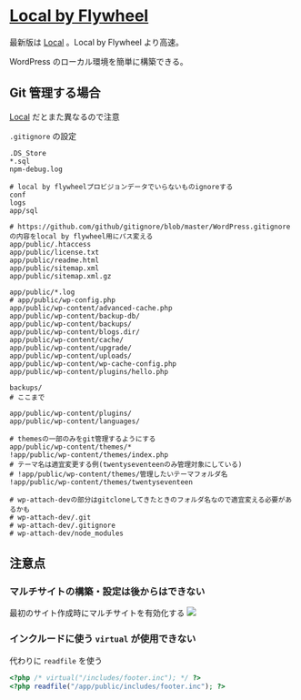 # [Local by Flywheel](https://localbyflywheel.com/)

最新版は [Local](https://localwp.com/) 。Local by Flywheel より高速。

WordPress のローカル環境を簡単に構築できる。

## Git 管理する場合

[Local](https://localwp.com/) だとまた異なるので注意

`.gitignore` の設定

```
.DS_Store
*.sql
npm-debug.log

# local by flywheelプロビジョンデータでいらないものignoreする
conf
logs
app/sql

# https://github.com/github/gitignore/blob/master/WordPress.gitignore の内容をlocal by flywheel用にパス変える
app/public/.htaccess
app/public/license.txt
app/public/readme.html
app/public/sitemap.xml
app/public/sitemap.xml.gz

app/public/*.log
# app/public/wp-config.php
app/public/wp-content/advanced-cache.php
app/public/wp-content/backup-db/
app/public/wp-content/backups/
app/public/wp-content/blogs.dir/
app/public/wp-content/cache/
app/public/wp-content/upgrade/
app/public/wp-content/uploads/
app/public/wp-content/wp-cache-config.php
app/public/wp-content/plugins/hello.php

backups/
# ここまで

app/public/wp-content/plugins/
app/public/wp-content/languages/

# themesの一部のみをgit管理するようにする
app/public/wp-content/themes/*
!app/public/wp-content/themes/index.php
# テーマ名は適宜変更する例(twentyseventeenのみ管理対象にしている)
# !app/public/wp-content/themes/管理したいテーマフォルダ名
!app/public/wp-content/themes/twentyseventeen

# wp-attach-devの部分はgitcloneしてきたときのフォルダ名なので適宜変える必要があるかも
# wp-attach-dev/.git
# wp-attach-dev/.gitignore
# wp-attach-dev/node_modules
```

## 注意点

### マルチサイトの構築・設定は後からはできない

最初のサイト作成時にマルチサイトを有効化する
![](/tool.flywheel1.png)

### インクルードに使う `virtual` が使用できない

代わりに `readfile` を使う

```php
<?php /* virtual("/includes/footer.inc"); */ ?>
<?php readfile("/app/public/includes/footer.inc"); ?>
```

